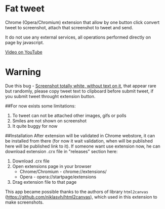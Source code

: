 # Fat tweet
Chrome (Opera/Chromium) extension that allow by one button click convert tweet to screenshot, attach that screenshot to tweet and send.

It do not use any external services, all operations performed directly on page by javascript.

[Video on YouTube](https://www.youtube.com/watch?v=3JRXCljOE7k&feature=youtu.be)

# Warning

Due this bug - [Screenshot totally white, without text on it](https://github.com/Zaporozhec7/fat_tweet/issues/7), that appear rare but randomly, please copy tweet text to clipboard before submit tweet, if you submit tweet throught extension button.

##For now exists some limitations:

1. To tweet can not be attached other images, gifs or polls
2. Smiles are not shown on screenshot
3. It quite buggy for now

##Installation
After extension will be validated in Chrome webstore, it can be installed from there (for now it wait validation, when will be published here will be published link to it).
If someone want use extension now, he can download extension .crx file in "releases" section here:

1. Download .crx file
2. Open extensions page in your browser 
    - Chrome/Chromium - chrome://extensions/
    - Opera - opera://startpage/extensions 
3. Drag extension file to that page

This app became possible thanks to the authors of library `html2canvas` (https://github.com/niklasvh/html2canvas), which used in this extension to make screenshots.
